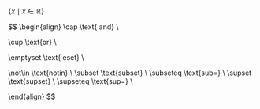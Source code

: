 

$\{ x \mid  x \in \mathbb{R}\}$


$$
\begin{align}
\cap \text{ and} \\
 
\cup \text{or} \\

\emptyset \text{ eset} \\

\not\in \text{notin}  \\
\subset \text{subset} \\ 
\subseteq \text{sub=} \\ 
\supset \text{supset} \\
\supseteq \text{sup=} \\


\end{align}
$$